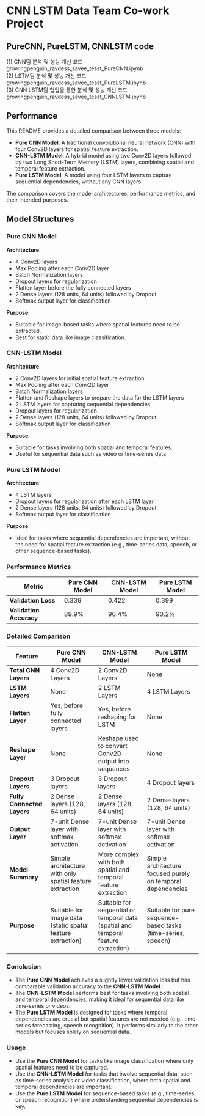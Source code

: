# CNN LSTM Data Team Co-work Project
## PureCNN, PureLSTM, CNNLSTM code
(1) CNN팀 분석 및 성능 개선 코드  <br/>
growingpenguin_ravdess_savee_tesst_PureCNN.ipynb <br/>
(2) LSTM팀 분석 및 성능 개선 코드  <br/>
growingpenguin_ravdess_savee_tesst_PureLSTM.ipynb <br/>
(3) CNN LSTM팀 협업을 통한 분석 및 성능 개선 코드  <br/>
growingpenguin_ravdess_savee_tesst_CNNLSTM.ipynb <br/>

## Performance
This README provides a detailed comparison between three models:

- **Pure CNN Model**: A traditional convolutional neural network (CNN) with four Conv2D layers for spatial feature extraction.
- **CNN-LSTM Model**: A hybrid model using two Conv2D layers followed by two Long Short-Term Memory (LSTM) layers, combining spatial and temporal feature extraction.
- **Pure LSTM Model**: A model using four LSTM layers to capture sequential dependencies, without any CNN layers.

The comparison covers the model architectures, performance metrics, and their intended purposes.

## Model Structures
### Pure CNN Model
**Architecture**:
- 4 Conv2D layers
- Max Pooling after each Conv2D layer
- Batch Normalization layers
- Dropout layers for regularization
- Flatten layer before the fully connected layers
- 2 Dense layers (128 units, 64 units) followed by Dropout
- Softmax output layer for classification

**Purpose**:
- Suitable for image-based tasks where spatial features need to be extracted.
- Best for static data like image classification.

### CNN-LSTM Model
**Architecture**:
- 2 Conv2D layers for initial spatial feature extraction
- Max Pooling after each Conv2D layer
- Batch Normalization layers
- Flatten and Reshape layers to prepare the data for the LSTM layers
- 2 LSTM layers for capturing sequential dependencies
- Dropout layers for regularization
- 2 Dense layers (128 units, 64 units) followed by Dropout
- Softmax output layer for classification

**Purpose**:
- Suitable for tasks involving both spatial and temporal features.
- Useful for sequential data such as video or time-series data.

### Pure LSTM Model
**Architecture**:
- 4 LSTM layers
- Dropout layers for regularization after each LSTM layer
- 2 Dense layers (128 units, 64 units) followed by Dropout
- Softmax output layer for classification

**Purpose**:
- Ideal for tasks where sequential dependencies are important, without the need for spatial feature extraction (e.g., time-series data, speech, or other sequence-based tasks).

### Performance Metrics

| Metric               | **Pure CNN Model**  | **CNN-LSTM Model** | **Pure LSTM Model**  |
|----------------------|---------------------|--------------------|----------------------|
| **Validation Loss**   | 0.339               | 0.422              | 0.399                |
| **Validation Accuracy**| 89.9%              | 90.4%              | 90.2%                |

### Detailed Comparison

| Feature                   | **Pure CNN Model**          | **CNN-LSTM Model**        | **Pure LSTM Model**         |
|----------------------------|-----------------------------|---------------------------|-----------------------------|
| **Total CNN Layers**        | 4 Conv2D Layers             | 2 Conv2D Layers            | None                        |
| **LSTM Layers**             | None                        | 2 LSTM Layers              | 4 LSTM Layers               |
| **Flatten Layer**           | Yes, before fully connected layers | Yes, before reshaping for LSTM | None                        |
| **Reshape Layer**           | None                        | Reshape used to convert Conv2D output into sequences | None                        |
| **Dropout Layers**          | 3 Dropout layers            | 3 Dropout layers           | 4 Dropout layers            |
| **Fully Connected Layers**  | 2 Dense layers (128, 64 units) | 2 Dense layers (128, 64 units) | 2 Dense layers (128, 64 units) |
| **Output Layer**            | 7-unit Dense layer with softmax activation | 7-unit Dense layer with softmax activation | 7-unit Dense layer with softmax activation |
| **Model Summary**           | Simple architecture with only spatial feature extraction | More complex with both spatial and temporal feature extraction | Simple architecture focused purely on temporal dependencies |
| **Purpose**                 | Suitable for image data (static spatial feature extraction) | Suitable for sequential or temporal data (spatial and temporal feature extraction) | Suitable for pure sequence-based tasks (time-series, speech) |

### Conclusion
- The **Pure CNN Model** achieves a slightly lower validation loss but has comparable validation accuracy to the **CNN-LSTM Model**.
- The **CNN-LSTM Model** performs best for tasks involving both spatial and temporal dependencies, making it ideal for sequential data like time-series or videos.
- The **Pure LSTM Model** is designed for tasks where temporal dependencies are crucial but spatial features are not needed (e.g., time-series forecasting, speech recognition). It performs similarly to the other models but focuses solely on sequential data.

### Usage
- Use the **Pure CNN Model** for tasks like image classification where only spatial features need to be captured.
- Use the **CNN-LSTM Model** for tasks that involve sequential data, such as time-series analysis or video classification, where both spatial and temporal dependencies are important.
- Use the **Pure LSTM Model** for sequence-based tasks (e.g., time-series or speech recognition) where understanding sequential dependencies is key.
